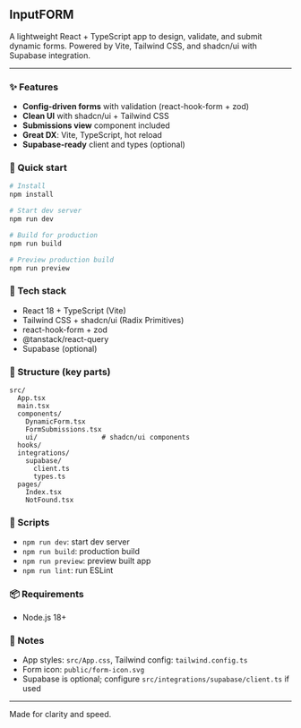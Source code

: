## InputFORM

A lightweight React + TypeScript app to design, validate, and submit dynamic forms. Powered by Vite, Tailwind CSS, and shadcn/ui with Supabase integration.

---

### ✨ Features
- **Config-driven forms** with validation (react-hook-form + zod)
- **Clean UI** with shadcn/ui + Tailwind CSS
- **Submissions view** component included
- **Great DX**: Vite, TypeScript, hot reload
- **Supabase-ready** client and types (optional)

### 🚀 Quick start
```bash
# Install
npm install

# Start dev server
npm run dev

# Build for production
npm run build

# Preview production build
npm run preview
```

### 🧰 Tech stack
- React 18 + TypeScript (Vite)
- Tailwind CSS + shadcn/ui (Radix Primitives)
- react-hook-form + zod
- @tanstack/react-query
- Supabase (optional)

### 📁 Structure (key parts)
```
src/
  App.tsx
  main.tsx
  components/
    DynamicForm.tsx
    FormSubmissions.tsx
    ui/                # shadcn/ui components
  hooks/
  integrations/
    supabase/
      client.ts
      types.ts
  pages/
    Index.tsx
    NotFound.tsx
```

### 🔧 Scripts
- `npm run dev`: start dev server
- `npm run build`: production build
- `npm run preview`: preview built app
- `npm run lint`: run ESLint

### 📦 Requirements
- Node.js 18+

### 📝 Notes
- App styles: `src/App.css`, Tailwind config: `tailwind.config.ts`
- Form icon: `public/form-icon.svg`
- Supabase is optional; configure `src/integrations/supabase/client.ts` if used

---
Made for clarity and speed.